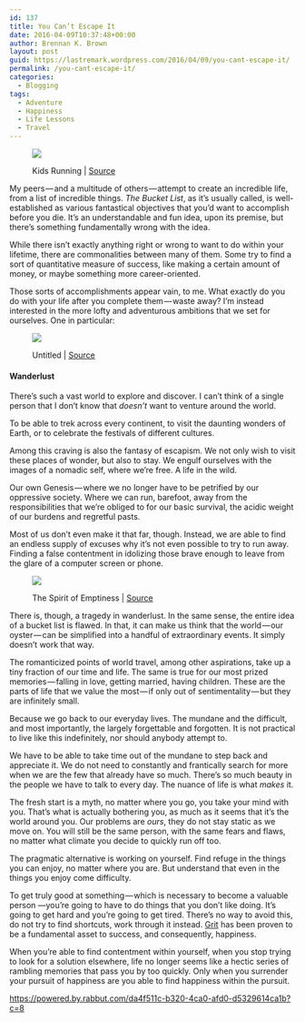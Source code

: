 ```yaml
---
id: 137
title: You Can’t Escape It
date: 2016-04-09T10:37:48+00:00
author: Brennan K. Brown
layout: post
guid: https://lastremark.wordpress.com/2016/04/09/you-cant-escape-it/
permalink: /you-cant-escape-it/
categories:
  - Blogging
tags:
  - Adventure
  - Happiness
  - Life Lessons
  - Travel
---
```


<figure class="wp-caption"> 

<img data-width="1024" data-height="903" src="https://cdn-images-1.medium.com/max/2560/1*RxwPBWA2ey1yQyGVCRGuRQ.jpeg" /> <figcaption class="wp-caption-text">Kids Running | <a href="https://www.flickr.com/photos/wagnertc/4812793374" target="_blank" rel="noopener noreferrer">Source</a></figcaption></figure> 

<span>My</span> peers — and a multitude of others — attempt to create an incredible life, from a list of incredible things. _The Bucket List_, as it’s usually called, is well-established as various fantastical objectives that you’d want to accomplish before you die. It’s an understandable and fun idea, upon its premise, but there’s something fundamentally wrong with the idea.

While there isn’t exactly anything right or wrong to want to do within your lifetime, there are commonalities between many of them. Some try to find a sort of quantitative measure of success, like making a certain amount of money, or maybe something more career-oriented.

Those sorts of accomplishments appear vain, to me. What exactly do you do with your life after you complete them — waste away? I’m instead interested in the more lofty and adventurous ambitions that we set for ourselves. One in particular:
<figure class="wp-caption"> 

<img data-width="4608" data-height="2592" src="https://cdn-images-1.medium.com/max/600/1*KiLJ63JepjUhbBxsL4zBTA.jpeg" /> <figcaption class="wp-caption-text">Untitled | <a href="https://www.pexels.com/photo/mountains-black-and-white-snow-alps-8729/" target="_blank" rel="noopener noreferrer">Source</a></figcaption></figure> 

#### Wanderlust

There’s such a vast world to explore and discover. I can’t think of a single person that I don’t know that _doesn’t_ want to venture around the world.

To be able to trek across every continent, to visit the daunting wonders of Earth, or to celebrate the festivals of different cultures.

Among this craving is also the fantasy of escapism. We not only wish to visit these places of wonder, but also to stay. We engulf ourselves with the images of a nomadic self, where we’re free. A life in the wild.

Our own Genesis — where we no longer have to be petrified by our oppressive society. Where we can run, barefoot, away from the responsibilities that we’re obliged to for our basic survival, the acidic weight of our burdens and regretful pasts.

Most of us don’t even make it that far, though. Instead, we are able to find an endless supply of excuses why it’s not even possible to try to run away. Finding a false contentment in idolizing those brave enough to leave from the glare of a computer screen or phone.


<figure class="wp-caption"> 

<img data-width="3487" data-height="2615" src="https://cdn-images-1.medium.com/max/800/1*J7CltHdy3kmdNIhOBgtI3w.jpeg" /> <figcaption class="wp-caption-text">The Spirit of Emptiness | <a href="https://www.flickr.com/photos/thomasleuthard/6060549757" target="_blank" rel="noopener noreferrer">Source</a></figcaption></figure> 

<span>T</span>here is, though, a tragedy in wanderlust. In the same sense, the entire idea of a bucket list is flawed. In that, it can make us think that the world — our oyster — can be simplified into a handful of extraordinary events. It simply doesn’t work that way.

The romanticized points of world travel, among other aspirations, take up a tiny fraction of our time and life. The same is true for our most prized memories — falling in love, getting married, having children. These are the parts of life that we value the most — if only out of sentimentality — but they are infinitely small.

Because we go back to our everyday lives. The mundane and the difficult, and most importantly, the largely forgettable and forgotten. It is not practical to live like this indefinitely, nor should anybody attempt to.

We have to be able to take time out of the mundane to step back and appreciate it. We do not need to constantly and frantically search for more when we are the few that already have so much. There’s so much beauty in the people we have to talk to every day. The nuance of life is what _makes_ it.



The fresh start is a myth, no matter where you go, you take your mind with you. That’s what is actually bothering you, as much as it seems that it’s the world around you. Our problems are _ours_, they do not stay static as we move on. You will still be the same person, with the same fears and flaws, no matter what climate you decide to quickly run off too.

The pragmatic alternative is working on yourself. Find refuge in the things you can enjoy, no matter where you are. But understand that even in the things you enjoy come difficulty.

To get truly good at something — which is necessary to become a valuable person —you’re going to have to do things that you don’t like doing. It’s going to get hard and you’re going to get tired. There’s no way to avoid this, do not try to find shortcuts, work through it instead. <a href="https://www.ted.com/talks/angela_lee_duckworth_the_key_to_success_grit?language=en" target="_blank" rel="noopener noreferrer">Grit</a> has been proven to be a fundamental asset to success, and consequently, happiness.

When you’re able to find contentment within yourself, when you stop trying to look for a solution elsewhere, life no longer seems like a hectic series of rambling memories that pass you by too quickly. Only when you surrender your pursuit of happiness are you able to find happiness within the pursuit.

<https://powered.by.rabbut.com/da4f511c-b320-4ca0-afd0-d5329614ca1b?c=8>
